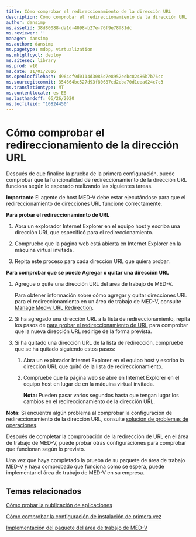 ```yaml
---
title: Cómo comprobar el redireccionamiento de la dirección URL
description: Cómo comprobar el redireccionamiento de la dirección URL
author: dansimp
ms.assetid: 38d80088-da1d-4098-b27e-76f9e78f81dc
ms.reviewer: ''
manager: dansimp
ms.author: dansimp
ms.pagetype: mdop, virtualization
ms.mktglfcycl: deploy
ms.sitesec: library
ms.prod: w10
ms.date: 11/01/2016
ms.openlocfilehash: d964cf9d0114d3085d7e8952eebc82486b7b76cc
ms.sourcegitcommit: 354664bc527d93f80687cd2eba70d1eea024c7c3
ms.translationtype: MT
ms.contentlocale: es-ES
ms.lasthandoff: 06/26/2020
ms.locfileid: "10824450"
---
```

# Cómo comprobar el redireccionamiento de la dirección URL


Después de que finalice la prueba de la primera configuración, puede comprobar que la funcionalidad de redireccionamiento de la dirección URL funciona según lo esperado realizando las siguientes tareas.

**Importante**  El agente de host MED-V debe estar ejecutándose para que el redireccionamiento de direcciones URL funcione correctamente.

<a href="" id="bkmk-urlredir"></a>**Para probar el redireccionamiento de URL**

1.  Abra un explorador Internet Explorer en el equipo host y escriba una dirección URL que especificó para el redireccionamiento.

2.  Compruebe que la página web está abierta en Internet Explorer en la máquina virtual invitada.

3.  Repita este proceso para cada dirección URL que quiera probar.

**Para comprobar que se puede Agregar o quitar una dirección URL**

1.  Agregue o quite una dirección URL del área de trabajo de MED-V.

    Para obtener información sobre cómo agregar y quitar direcciones URL para el redireccionamiento en un área de trabajo de MED-V, consulte [Manage Med-v URL Redirection](manage-med-v-url-redirection.md).

2.  Si ha agregado una dirección URL a la lista de redireccionamiento, repita los pasos de [para probar el redireccionamiento de URL](#bkmk-urlredir) para comprobar que la nueva dirección URL redirige de la forma prevista.

3.  Si ha quitado una dirección URL de la lista de redirección, compruebe que se ha quitado siguiendo estos pasos:

    1.  Abra un explorador Internet Explorer en el equipo host y escriba la dirección URL que quitó de la lista de redireccionamiento.

    2.  Compruebe que la página web se abre en Internet Explorer en el equipo host en lugar de en la máquina virtual invitada.

        **Nota:**  Pueden pasar varios segundos hasta que tengan lugar los cambios en el redireccionamiento de la dirección URL.

**Nota:**  Si encuentra algún problema al comprobar la configuración de redireccionamiento de la dirección URL, consulte [solución de problemas de operaciones](operations-troubleshooting-medv2.md).

Después de completar la comprobación de la redirección de URL en el área de trabajo de MED-V, puede probar otras configuraciones para comprobar que funcionan según lo previsto.

Una vez que haya completado la prueba de su paquete de área de trabajo MED-V y haya comprobado que funciona como se espera, puede implementar el área de trabajo de MED-V en su empresa.

## Temas relacionados

[Cómo probar la publicación de aplicaciones](how-to-test-application-publishing.md)

[Cómo comprobar la configuración de instalación de primera vez](how-to-verify-first-time-setup-settings.md)

[Implementación del paquete del área de trabajo de MED-V](deploying-the-med-v-workspace-package.md)

 

 





